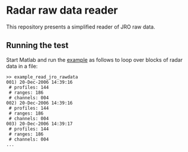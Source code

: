 # Radar raw data reader

This repository presents a simplified reader of JRO raw data.

## Running the test

Start Matlab and run the [example](https://github.com/rilma/RawReader/blob/master/example_read_jro_rawdata.m) as follows to loop over blocks of radar data in a file:

```
>> example_read_jro_rawdata
001) 20-Dec-2006 14:39:16
 # profiles: 144
 # ranges: 186
 # channels: 004
002) 20-Dec-2006 14:39:16
 # profiles: 144
 # ranges: 186
 # channels: 004
003) 20-Dec-2006 14:39:17
 # profiles: 144
 # ranges: 186
 # channels: 004
...

```
